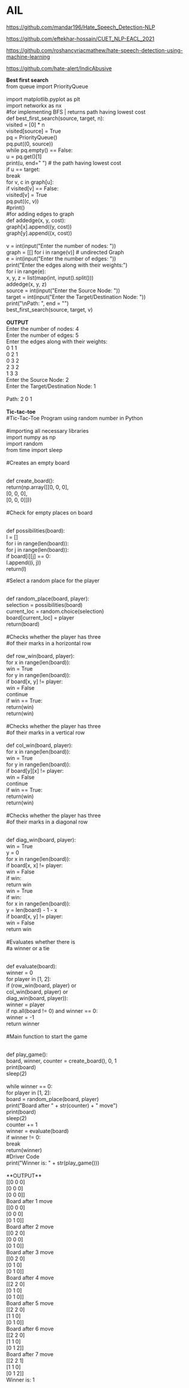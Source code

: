 # AIL

https://github.com/mandar196/Hate_Speech_Detection-NLP

https://github.com/eftekhar-hossain/CUET_NLP-EACL_2021

https://github.com/roshancyriacmathew/hate-speech-detection-using-machine-learning

https://github.com/hate-alert/IndicAbusive


**Best first search**<br>
from queue import PriorityQueue <br><br>
import matplotlib.pyplot as plt <br>
import networkx as nx <br>
#for implementing BFS | returns path having lowest cost<br>
def best_first_search(source, target, n): <br>
    visited = [0] * n <br>
    visited[source] = True <br>
    pq = PriorityQueue() <br>
    pq.put((0, source)) <br>
    while pq.empty() == False: <br>
        u = pq.get()[1] <br>
        print(u, end=" ") # the path having lowest cost <br>
        if u == target: <br>
            break <br>
        for v, c in graph[u]: <br>
                if visited[v] == False: <br>
                    visited[v] = True <br>
                    pq.put((c, v)) <br>
                    #print() <br>
#for adding edges to graph <br>
def addedge(x, y, cost): <br>
    graph[x].append((y, cost)) <br>
    graph[y].append((x, cost))<br>
<br>
v = int(input("Enter the number of nodes: "))<br>
graph = [[] for i in range(v)] # undirected Graph <br>
e = int(input("Enter the number of edges: ")) <br>
print("Enter the edges along with their weights:")<br>
for i in range(e): <br>
    x, y, z = list(map(int, input().split())) <br>
    addedge(x, y, z) <br>
source = int(input("Enter the Source Node: "))<br>
target = int(input("Enter the Target/Destination Node: ")) <br>
print("\nPath: ", end = "") <br>
best_first_search(source, target, v) <br>
<br>
**OUTPUT**<br>
Enter the number of nodes: 4<br>
Enter the number of edges: 5<br>
Enter the edges along with their weights:<br>
0 1 1<br>
0 2 1<br>
0 3 2<br>
2 3 2<br>
1 3 3<br>
Enter the Source Node: 2<br>
Enter the Target/Destination Node: 1<br>
<br>
Path: 2 0 1 <br>
<br>
**Tic-tac-toe**<br>
#Tic-Tac-Toe Program using random number in Python<br>
<br>
#importing all necessary libraries<br>
import numpy as np<br>
import random<br>
from time import sleep<br>
<br>
#Creates an empty board<br>
<br>

def create_board():<br>
    return(np.array([[0, 0, 0],<br>
                     [0, 0, 0],<br>
                     [0, 0, 0]]))<br>
<br>
#Check for empty places on board<br>
<br>

def possibilities(board):<br>
    l = []<br>
    for i in range(len(board)):<br>
        for j in range(len(board)):<br>
            if board[i][j] == 0:<br>
                l.append((i, j))<br>
    return(l)<br>

#Select a random place for the player<br>

<br>
def random_place(board, player):<br>
    selection = possibilities(board)<br>
    current_loc = random.choice(selection)<br>
    board[current_loc] = player<br>
    return(board)<br>
<br>
#Checks whether the player has three<br>
#of their marks in a horizontal row<br>

<br>
def row_win(board, player):<br>
    for x in range(len(board)):<br>
        win = True<br>
        for y in range(len(board)):<br>
            if board[x, y] != player:<br>
                win = False<br>
                continue<br>
        if win == True:<br>
            return(win)<br>
    return(win)<br>
<br>
#Checks whether the player has three<br>
#of their marks in a vertical row<br>

<br>
def col_win(board, player):<br>
    for x in range(len(board)):<br>
        win = True<br>
        for y in range(len(board)):<br>
            if board[y][x] != player:<br>
                win = False<br>
                continue<br>
        if win == True:<br>
            return(win)<br>
    return(win)<br>
<br>
#Checks whether the player has three<br>
#of their marks in a diagonal row<br>
<br>

def diag_win(board, player):<br>
    win = True<br>
    y = 0<br>
    for x in range(len(board)):<br>
        if board[x, x] != player:<br>
            win = False<br>
    if win:<br>
        return win<br>
    win = True<br>
    if win:<br>
        for x in range(len(board)):<br>
            y = len(board) - 1 - x<br>
            if board[x, y] != player:<br>
                win = False<br>
            return win<br>
<br>
#Evaluates whether there is<br>
#a winner or a tie<br>
<br>

def evaluate(board):<br>
    winner = 0<br>
    for player in [1, 2]:<br>
        if (row_win(board, player) or<br>
                col_win(board, player) or<br>
                diag_win(board, player)):<br>
            winner = player<br>
    if np.all(board != 0) and winner == 0:<br>
        winner = -1<br>
    return winner<br>
<br>
#Main function to start the game<br>

<br>
def play_game():<br>
    board, winner, counter = create_board(), 0, 1<br>
    print(board)<br>
    sleep(2)<br>
<br>
    while winner == 0:<br>
        for player in [1, 2]:<br>
            board = random_place(board, player)<br>
            print("Board after " + str(counter) + " move")<br>
            print(board)<br>
            sleep(2)<br>
            counter += 1<br>
            winner = evaluate(board)<br>
            if winner != 0:<br>
                break<br>
    return(winner)<br>
#Driver Code<br>
print("Winner is: " + str(play_game()))<br>
<br>
**OUTPUT**<br>
[[0 0 0]<br>
 [0 0 0]<br>
 [0 0 0]]<br>
Board after 1 move<br>
[[0 0 0]<br>
 [0 0 0]<br>
 [0 1 0]]<br>
Board after 2 move<br>
[[0 2 0]<br>
 [0 0 0]<br>
 [0 1 0]]<br>
Board after 3 move<br>
[[0 2 0]<br>
 [0 1 0]<br>
 [0 1 0]]<br>
Board after 4 move<br>
[[2 2 0]<br>
 [0 1 0]<br>
 [0 1 0]]<br>
Board after 5 move<br>
[[2 2 0]<br>
 [1 1 0]<br>
 [0 1 0]]<br>
Board after 6 move<br>
[[2 2 0]<br>
 [1 1 0]<br>
 [0 1 2]]<br>
Board after 7 move<br>
[[2 2 1]<br>
 [1 1 0]<br>
 [0 1 2]]<br>
Winner is: 1<br>
<br>
